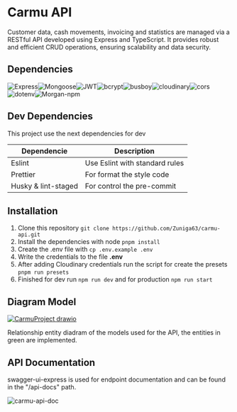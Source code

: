 # Carmu API

Customer data, cash movements, invoicing and statistics are managed via a RESTful API developed using Express and TypeScript. It provides robust and efficient CRUD operations, ensuring scalability and data security.

## Dependencies

![Express](https://user-images.githubusercontent.com/50376585/190275778-8c1f44dc-aad3-4776-b8df-30fbd218de8f.png)![Mongoose](https://user-images.githubusercontent.com/50376585/190275791-576a74f6-4251-4479-9a28-2393b2309eb1.png)![JWT](https://user-images.githubusercontent.com/50376585/190276105-48680784-aff8-47e3-af91-b82dfe9a33fd.png)![bcrypt](https://user-images.githubusercontent.com/50376585/190279827-5fb8525d-b45a-4bb3-81b5-4e5755413c5a.jpeg)![busboy](https://user-images.githubusercontent.com/50376585/190279838-2757a98b-caa9-4026-9494-ef47174411b6.png)![cloudinary](https://user-images.githubusercontent.com/50376585/190279842-ab1352f7-25a5-49d8-9e86-eaec857c3fb8.png)![cors](https://user-images.githubusercontent.com/50376585/190279844-b31e6be6-77de-4cc5-b2e2-38d99bfc765a.jpg)![dotenv](https://user-images.githubusercontent.com/50376585/190279846-d3c63d4d-8330-4190-bf3d-f52309994626.png)![Morgan-npm](https://user-images.githubusercontent.com/50376585/190280006-97572dfa-a325-432f-b84b-6a21cecf503e.png)

## Dev Dependencies

This project use the next dependencies for dev

| Dependencie         | Description                    |
| ------------------- | ------------------------------ |
| Eslint              | Use Eslint with standard rules |
| Prettier            | For format the style code      |
| Husky & lint-staged | For control the pre-commit     |

## Installation

1. Clone this repository `git clone https://github.com/Zuniga63/carmu-api.git`
2. Install the dependencies with node `pnpm install`
3. Create the .env file with `cp .env.example .env`
4. Write the credentials to the file **.env**
5. After adding Cloudinary credentials run the script for create the presets `pnpm run presets`
6. Finished for dev run `npm run dev` and for production `npm run start`

## Diagram Model

[![CarmuProject drawio](https://user-images.githubusercontent.com/50376585/194598117-13f5bfec-fb8d-48d4-80c6-c6a22eb6af8c.svg)](https://drive.google.com/file/d/122_Lb7Mxaz_KzhNN6k6xW_32uyB0su5e/view?usp=sharing)

Relationship entity diadram of the models used for the API, the entities in green are implemented.

## API Documentation

swagger-ui-express is used for endpoint documentation and can be found in the "/api-docs" path.

![carmu-api-doc](https://user-images.githubusercontent.com/50376585/194599871-1b3315c2-afed-450d-aa66-c7016c8a7ff0.gif)
